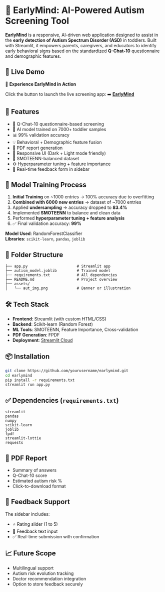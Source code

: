 
# 🧠 EarlyMind: AI-Powered Autism Screening Tool

**EarlyMind** is a responsive, AI-driven web application designed to assist in the **early detection of Autism Spectrum Disorder (ASD)** in toddlers. Built with Streamlit, it empowers parents, caregivers, and educators to identify early behavioral signs based on the standardized **Q-Chat-10** questionnaire and demographic features.

## 🚀 Live Demo

🎯 **Experience EarlyMind in Action**  

Click the button to launch the live screening app: ➡️ **[EarlyMind](https://earlymindd.streamlit.app)**

## 📌 Features

- 📄 Q-Chat-10 questionnaire-based screening  
- 🧠 AI model trained on 7000+ toddler samples  
- 📊 99% validation accuracy  
- 💡 Behavioral + Demographic feature fusion  
- 🔄 PDF report generation  
- 📱 Responsive UI (Dark + Light mode friendly)  
- 🔁 SMOTEENN-balanced dataset  
- ⚙️ Hyperparameter tuning + feature importance  
- 💬 Real-time feedback form in sidebar  

## 🧠 Model Training Process

1. **Initial Training** on ~1000 entries → 100% accuracy due to overfitting  
2. **Combined with 6000 new entries** → dataset of ~7000 entries  
3. Applied **undersampling** → accuracy dropped to **83.4%**  
4. Implemented **SMOTEENN** to balance and clean data  
5. Performed **hyperparameter tuning + feature analysis**  
6. ✅ Final validation accuracy: **99%**

**Model Used**: RandomForestClassifier  
**Libraries**: `scikit-learn`, `pandas`, `joblib`

## 📁 Folder Structure

```
├── app.py                      # Streamlit app
├── autism_model.joblib         # Trained model
├── requirements.txt            # All dependencies
├── README.md                   # Project overview
├── assets/
│   └── aut_img.png             # Banner or illustration
```

## 🛠️ Tech Stack

- **Frontend**: Streamlit (with custom HTML/CSS)
- **Backend**: Scikit-learn (Random Forest)
- **ML Tools**: SMOTEENN, Feature Importance, Cross-validation
- **PDF Generation**: FPDF
- **Deployment**: [Streamlit Cloud](https://earlymindd.streamlit.app)

## 📦 Installation

```bash
git clone https://github.com/yourusername/earlymind.git
cd earlymind
pip install -r requirements.txt
streamlit run app.py
```

## ✅ Dependencies (`requirements.txt`)

```
streamlit
pandas
numpy
scikit-learn
joblib
fpdf
streamlit-lottie
requests
```

## 📄 PDF Report

- Summary of answers
- Q-Chat-10 score
- Estimated autism risk %
- Click-to-download format

## 💬 Feedback Support

The sidebar includes:
- ⭐ Rating slider (1 to 5)
- 📝 Feedback text input
- ✅ Real-time submission with confirmation


## 📈 Future Scope

- Multilingual support  
- Autism risk evolution tracking  
- Doctor recommendation integration  
- Option to store feedback securely

